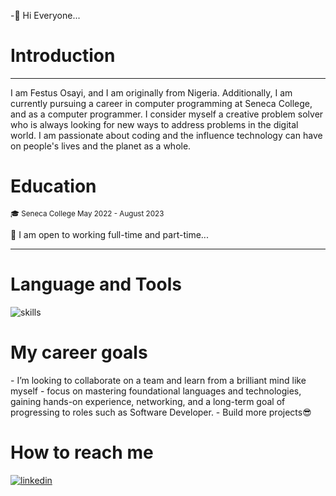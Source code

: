 
-👋 Hi Everyone...
<h1>Introduction</h1>
<hr>
<p> I am Festus Osayi, and I am originally from Nigeria. Additionally, I am currently pursuing a 
career in computer programming at Seneca College, and as a computer programmer. I consider 
myself a creative problem solver who is always looking for new ways to address problems in the 
digital world. I am passionate about coding and the influence technology can have on people's 
lives and the planet as a whole.</p>

<h1>Education</h1>
<small>🎓 Seneca College May 2022 - August 2023</small>
<p>🔭 I am open to working full-time and part-time...</p>
<hr>

<h1>Language and Tools</h1>
<img src='https://skillicons.dev/icons?i=js,html,css,c,cpp,css,express,github,mysql,nextjs,nodejs,postgres,py,react,sequelize,tailwind,vscode,linux&perline=5' alt="skills"/>

<h1>My career goals</h1>
- I’m looking to collaborate on a team and learn from a brilliant mind like myself
- focus on mastering foundational languages and technologies, gaining hands-on experience, networking, and a long-term goal of progressing to roles such as Software Developer.
- Build more projects😎

<h1>How to reach me </h1>
<a href=''>
  <img src='https://skillicons.dev/icons?i=linkedin' alt="linkedin"/>  
</a>

    
   
 
  


